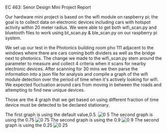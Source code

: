 EC 463: Senor Design Mini Project Report

  Our hardware mini project is based on the wifi module on raspberry pi; the goal is to collect data on electronic devices including cars with hotspot activity within 20 meter radius. We were able to get both wifi_scan.py and bluetooth files to work using bt_scan.py & ble_scan.py on our raspberry pi system. 
  
  We set up our test in the Photonics building room pho 111 adjacent to the windows where there are cars coming both dividers as well as the bridge next to photonics. The change we made to the wifi_scan.py stem around the parameter to measure and collect 4 criteria when it scans for nearby electronic devices. After scanning for 30 mins we then parse the information into a json file for analysis and compile a graph of the wifi module detection over the period of time when it's actively looking for wifi. We expected fluctuation around cars from moving in between the roads and attempting to find new unique devices.

Those are the 4 graph that we get based on using different fraction of time device must be detected to be declared stationary.

The first graph is using the default value,0.5.
![0 5](https://user-images.githubusercontent.com/90575789/133714459-782a958a-ae83-4881-8f02-4d0774f23684.png)
The second graph is using the 0.75
![0 75](https://user-images.githubusercontent.com/90575789/133714533-08389b74-4017-4765-b52c-d0f81bbbd1ed.png)
The second graph is using the 0.9
![0 9](https://user-images.githubusercontent.com/90575789/133714604-09d5d82b-a584-4a92-81ac-ada484cb467c.png)
The second graph is using the 0.25
![0 25](https://user-images.githubusercontent.com/90575789/133714606-bf093686-88fa-4765-b49b-c050580fb444.png)
